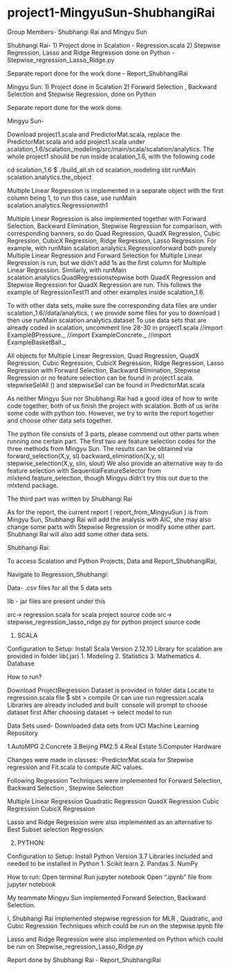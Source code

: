 # project1-MingyuSun-ShubhangiRai

Group Members-  Shubhangi Rai and Mingyu Sun

Shubhangi Rai- 1) Project done in Scalation - Regression.scala
                    2) Stepwise Regression, Lasso and Ridge Regression done on Python -                            Stepwise_regression_Lasso_Ridge.py

Separate report done for the work done - Report_ShubhangiRai

Mingyu Sun:       1) Project done in Scalation 
                    2) Forward Selection , Backward Selection and Stepwise Regression, done on Python

Separate report done for the work done.



Mingyu Sun- 

Download project1.scala and PredictorMat.scala, replace the PredictorMat.scala and add project1.scala under scalation_1.6/scalation_modeling/src/main/scala/scalation/analytics.
The whole project1 should be run inside scalation_1.6, with the following code

cd scalation_1.6 
$ ./build_all.sh 
cd scalation_modeling 
sbt
runMain scalation.analytics.the_object

Multiple Linear Regression is implemented in a separate object with the first column being 1, to run this case, use
runMain scalation.analytics.Regressionwith1

Multiple Linear Regression is also implemented together with Forward Selection, Backward Elimination, Stepwise Regression for comparison, with corresponding banners, so do Quad Regression, QuadX Regression, Cubic Regression, CubicX Regression, Ridge Regression, Lasso Regression.
For example, with 
runMain scalation.analytics.Regressionforward
both purely Multiple Linear Regression and Forward Selection for Multiple Linear Regression is run, but we didn't add 1s as the first column for Multiple Linear Regression. 
Similarly, with 
runMain scalation.analytics.QuadRegressionstepwise
both QuadX Regression and Stepwise Regression for QuadX Regression are run.
This follows the example of RegressionTest11 and other examples inside scalation_1.6.

To with other data sets, make sure the corresponding data files are under scalation_1.6//data/analytics, ( we provide some files for you to download ) then use
runMain scalation.analytics.dataset
To use data sets that are already coded in scalation, uncomment line 28-30 in project1.scala
//import ExampleBPressure._
//import ExampleConcrete._
//import ExampleBasketBall._

All objects for Multiple Linear Regression, Quad Regression, QuadX Regression, Cubic Regression, CubicX Regression, Ridge Regression, Lasso Regression with Forward Selection, Backward Elimination, Stepwise Regression or no feature selection can be found in project1.scala. stepwiseSelAll () and stepwiseSel can be found in PredictorMat.scala 

As neither Mingyu Sun nor Shubhangi Rai had a good idea of how to write code together, both of us finish the project with scalation. Both of us write some code with python too. However, we try to write the report together and choose other data sets together.


The python file consists of 3 parts, please commend out other parts when running one certain part. The first two are feature selection codes for the three methods from Mingyu Sun. The results can be obtained via 
forward_selection(X,y, sl)
backward_elimination(X,y, sl)
stepwise_selection(X,y, slin, slout)
We also provide an alternative way to do feature selection with SequentialFeatureSelector from mlxtend.feature_selection, though Mingyu didn't try this out due to the mlxtend package.

The third part was written by Shubhangi Rai

As for the report, the current report ( report_from_MingyuSun ) is from Mingyu Sun, Shubhangi Rai will add the analysis with AIC, she may also change some parts with Stepwise Regression or modify some other part. Shubhangi Rai will also add some other data sets.



Shubhangi Rai:

To access Scalation and Python Projects, Data and Report_ShubhangiRai,

Navigate to Regression_Shubhangi:

Data- .csv files for all the 5 data sets 

lib - jar files are present under this

src->  regression.scala for scala project source code
src->  stepwise_regression_lasso_ridge.py for python project source code


1. SCALA

Configuration to Setup:
    Install Scala Version 2.12.10
    Library for scalation are provided in folder lib(.jar)
            1. Modeling 
            2. Statistics
            3. Mathematics
            4. Database
    



How to run?

Download ProjectRegression Dataset is provided in folder data
Locate to regression.scala file
$ sbt > compile 
Or can use run regression.scala 
Libraries are already included and built  console will prompt to choose dataset first After choosing dataset -> select model to run




Data Sets used- Downloaded data sets from UCI Machine Learning Repository

1.AutoMPG
2.Concrete
3.Beijing PM2.5
4.Real Estate
5.Computer Hardware


Changes were made in classes:
-PredictorMat.scala for Stepwise regression and 
Fit.scala to compute AIC values.


Following Regression Techniques were implemented for Forward Selection, Backward Selection , Stepwise Selection

Multiple Linear Regression
Quadratic Regression
QuadX Regression
Cubic Regression
CubicX Regression 

 Lasso and Ridge Regression were also implemented as an alternative to Best Subset selection  Regression.



2. PYTHON:

Configuration to Setup:
        Install Python Version 3.7
        Libraries included and needed to be installed in Python
            1. Scikit learn
            2. Pandas
            3. NumPy

How to run:
    Open terminal
    Run jupyter notebook
    Open “.ipynb” file from jupyter notebook
    


My teammate Mingyu Sun implemented Forward Selection, Backward Selection.

I, Shubhangi Rai implemented stepwise regression for MLR , Quadratic, and Cubic Regression Techniques which could be run on the stepwise.ipynb file

Lasso and Ridge Regression were also implemented on Python which could be run on Stepwise_regression_Lasso_Ridge.py 





Report done by Shubhangi Rai - Report_ShubhangiRai
